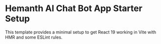 # Hemanth AI Chat Bot App Starter Setup

This template provides a minimal setup to get React 19 working in Vite with HMR and some ESLint rules.
